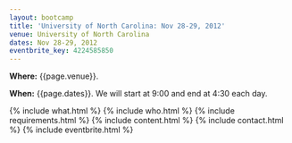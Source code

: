 ```yaml
---
layout: bootcamp
title: 'University of North Carolina: Nov 28-29, 2012'
venue: University of North Carolina
dates: Nov 28-29, 2012
eventbrite_key: 4224585850
---
```

**Where:** {{page.venue}}.

**When:** {{page.dates}}. We will start at 9:00 and end at 4:30 each day.

{% include what.html %}
{% include who.html %}
{% include requirements.html %}
{% include content.html %}
{% include contact.html %}
{% include eventbrite.html %}
